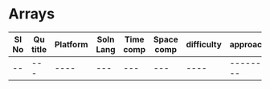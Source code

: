 # Arrays

| Sl No | Qu title | Platform | Soln Lang | Time comp | Space comp | difficulty | approach |
| --    | ---      | ----     | ---       | ---       | ---        | ----       | ---------|
| --    | ---      | ----     | ---       | ---       | ---        | ----       | ---------|
